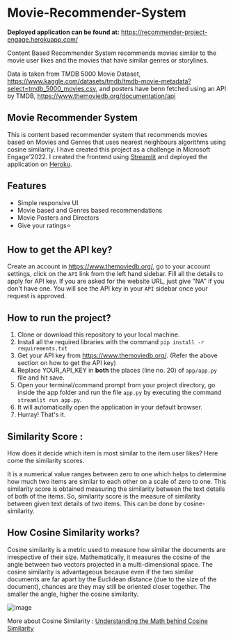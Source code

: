 # Movie-Recommender-System

**Deployed application can be found at:** https://recommender-project-engage.herokuapp.com/

Content Based Recommender System recommends movies similar to the movie user likes and the movies that have similar genres or storylines.

Data is taken from TMDB 5000 Movie Dataset, https://www.kaggle.com/datasets/tmdb/tmdb-movie-metadata?select=tmdb_5000_movies.csv, and posters have benn fetched using an 
API by TMDB, https://www.themoviedb.org/documentation/api

## Movie Recommender System
This is content based recommender system that recommends movies based on Movies and Genres that uses nearest neighbours algorithms using cosine similarity. I have created this project as a challenge in Microsoft Engage'2022.
I created the frontend using [Streamlit](https://streamlit.io/) and deployed the application on [Heroku](https://www.heroku.com/).

## Features
- Simple responsive UI
- Movie based and Genres based recommendations
- Movie Posters and Directors 
- Give your ratings⭐

## How to get the API key?

Create an account in https://www.themoviedb.org/, go to your account settings, click on the `API` link from the left hand sidebar. Fill all the details to apply 
for API key. If you are asked for the website URL, just give "NA" if you don't have one. You will see the API key in your `API` sidebar once your request is approved.

## How to run the project?

1. Clone or download this repository to your local machine.
2. Install all the required libraries with the command `pip install -r requirements.txt`
3. Get your API key from https://www.themoviedb.org/. (Refer the above section on how to get the API key)
3. Replace YOUR_API_KEY in **both** the places (line no. 20) of `app/app.py` file and hit save.
4. Open your terminal/command prompt from your project directory, go inside the app folder and run the file `app.py` by executing the command `streamlit run app.py`.
5. It will automatically open the application in your default browser.
6. Hurray! That's it.

## Similarity Score : 

   How does it decide which item is most similar to the item user likes? Here come the similarity scores.
   
   It is a numerical value ranges between zero to one which helps to determine how much two items are similar to each other on a scale of zero to one. 
   This similarity score is obtained measuring the similarity between the text details of both of the items. So, similarity score is the measure of 
   similarity between given text details of two items. This can be done by cosine-similarity.
   
## How Cosine Similarity works?
  Cosine similarity is a metric used to measure how similar the documents are irrespective of their size. Mathematically, it measures the cosine of the 
  angle between two vectors projected in a multi-dimensional space. The cosine similarity is advantageous because even if the two similar documents are far 
  apart by the Euclidean distance (due to the size of the document), chances are they may still be oriented closer together. The smaller the angle, higher the 
  cosine similarity.
  
  ![image](https://user-images.githubusercontent.com/36665975/70401457-a7530680-1a55-11ea-9158-97d4e8515ca4.png)

  
More about Cosine Similarity : [Understanding the Math behind Cosine Similarity](https://www.machinelearningplus.com/nlp/cosine-similarity/)
